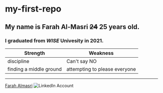 # my-first-repo

 ## My name is **Farah** **Al-Masri**  ~~24~~ 25 years old. 
 ### I graduated from *WISE* Univesity in 2021.
 
| Strength | Weakness |
|-----|-----|
|discipline|Can't say NO|
|finding a middle ground|attempting to please everyone|

___


[Farah Almasri](https://www.linkedin.com/in/farah-almasri/) ![LinkedIn Account](https://www.iconfinder.com/icons/834713/linkedin_icon/png/64)
